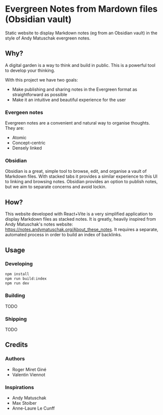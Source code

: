 # Evergreen Notes from Mardown files (Obsidian vault)

Static website to display Markdown notes (eg from an Obsidian vault) in the style of Andy Matuschak evergreen notes.

## Why?

A digital garden is a way to think and build in public.
This is a powerful tool to develop your thinking.

With this project we have two goals:
- Make publishing and sharing notes in the Evergreen format as straightforward as possible
- Make it an intuitive and beautiful experience for the user

### Evergeen notes

Evergreen notes are a convenient and natural way to organise thoughts. They are:
- Atomic
- Concept-centric
- Densely linked

### Obsidian

Obsidian is a great, simple tool to browse, edit, and organise a vault of Markdown files.
With stacked tabs it provides a similar experience to this UI to linking and browsing notes.
Obsidian provides an option to publish notes, but we aim to separate concerns and avoid lockin.

## How?

This website developed with React+Vite is a very simplified application to display Markdown files as stacked notes.
It is greatly, heavily inspired from Andy Matuschak's notes website: https://notes.andymatuschak.org/About_these_notes.
It requires a separate, automated process in order to build an index of backlinks.

## Usage

### Developing

```bash
npm install
npm run build:index
npm run dev
```

### Building

TODO

### Shipping

TODO

## Credits

### Authors

- Roger Miret Giné
- Valentin Viennot

### Inspirations

- Andy Matuschak
- Max Stoiber
- Anne-Laure Le Cunff
